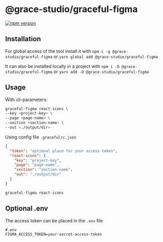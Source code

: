 # @grace-studio/graceful-figma

[![npm version](https://badge.fury.io/js/@grace-studio%2Fgraceful-figma.svg)](https://badge.fury.io/js/@grace-studio%2Fgraceful-figma)

## Installation

For global access of the tool install it with
`npm i -g @grace-studio/graceful-figma` or `yarn global add @grace-studio/graceful-figma`

It can also be installed locally in a project with `npm i -D @grace-studio/graceful-figma` or `yarn add -D @grace-studio/graceful-figma`

## Usage

With cli-parameters:

```bash
graceful-figma react-icons \
--key <project-key> \
--page <page-name> \
--section <section-name> \
--out <./output/dir>
```

Using config file `.gracefulrc.json`

```json
{
  "token": "optional place for your access token",
  "react-icons": {
    "key": "project-key",
    "page": "page-name",
    "section": "section-name",
    "out": "./output/dir"
  }
}
```

```bash
graceful-figma react-icons
```

## Optional .env

The access token can be placed in the `.env` file

```properties
#.env
FIGMA_ACCESS_TOKEN=your-secret-access-token
```
